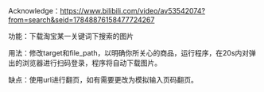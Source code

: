 Acknowledge：https://www.bilibili.com/video/av53542074?from=search&seid=17848876158477724267

功能：下载淘宝某一关键词下搜索的图片

用法：修改target和file_path，以明确你所关心的商品，运行程序，在20s内对弹出的浏览器进行扫码登录，程序将自动下载图片。

缺点：使用url进行翻页，如有需要更改为模拟输入页码翻页。
